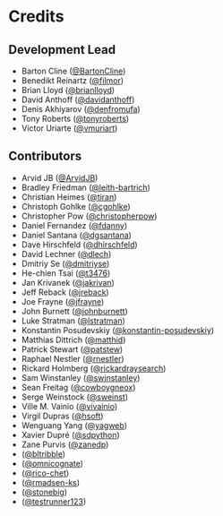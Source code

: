 # Credits

## Development Lead

-   Barton Cline ([@BartonCline](https://github.com/BartonCline))
-   Benedikt Reinartz ([@filmor](https://github.com/filmor))
-   Brian Lloyd ([@brianlloyd](https://github.com/brianlloyd))
-   David Anthoff ([@davidanthoff](https://github.com/davidanthoff))
-   Denis Akhiyarov ([@denfromufa](https://github.com/denfromufa))
-   Tony Roberts ([@tonyroberts](https://github.com/tonyroberts))
-   Victor Uriarte ([@vmuriart](https://github.com/vmuriart))

## Contributors

-   Arvid JB ([@ArvidJB](https://github.com/ArvidJB))
-   Bradley Friedman ([@leith-bartrich](https://github.com/leith-bartrich))
-   Christian Heimes ([@tiran](https://github.com/tiran))
-   Christoph Gohlke ([@cgohlke](https://github.com/cgohlke))
-   Christopher Pow ([@christopherpow](https://github.com/christopherpow))
-   Daniel Fernandez ([@fdanny](https://github.com/fdanny))
-   Daniel Santana ([@dgsantana](https://github.com/dgsantana))
-   Dave Hirschfeld ([@dhirschfeld](https://github.com/dhirschfeld))
-   David Lechner ([@dlech](https://github.com/dlech))
-   Dmitriy Se ([@dmitriyse](https://github.com/dmitriyse))
-   He-chien Tsai ([@t3476](https://github.com/t3476))
-   Jan Krivanek ([@jakrivan](https://github.com/jakrivan))
-   Jeff Reback ([@jreback](https://github.com/jreback))
-   Joe Frayne ([@jfrayne](https://github.com/jfrayne))
-   John Burnett ([@johnburnett](https://github.com/johnburnett))
-   Luke Stratman ([@lstratman](https://github.com/lstratman))
-   Konstantin Posudevskiy ([@konstantin-posudevskiy](https://github.com/konstantin-posudevskiy))
-   Matthias Dittrich ([@matthid](https://github.com/matthid))
-   Patrick Stewart ([@patstew](https://github.com/patstew))
-   Raphael Nestler ([@rnestler](https://github.com/rnestler))
-   Rickard Holmberg ([@rickardraysearch](https://github.com/rickardraysearch))
-   Sam Winstanley ([@swinstanley](https://github.com/swinstanley))
-   Sean Freitag ([@cowboygneox](https://github.com/cowboygneox))
-   Serge Weinstock ([@sweinst](https://github.com/sweinst))
-   Ville M. Vainio ([@vivainio](https://github.com/vivainio))
-   Virgil Dupras ([@hsoft](https://github.com/hsoft))
-   Wenguang Yang ([@yagweb](https://github.com/yagweb))
-   Xavier Dupré ([@sdpython](https://github.com/sdpython))
-   Zane Purvis ([@zanedp](https://github.com/zanedp))
-   ([@bltribble](https://github.com/bltribble))
-   ([@omnicognate](https://github.com/omnicognate))
-   ([@rico-chet](https://github.com/rico-chet))
-   ([@rmadsen-ks](https://github.com/rmadsen-ks))
-   ([@stonebig](https://github.com/stonebig))
-   ([@testrunner123](https://github.com/testrunner123))

